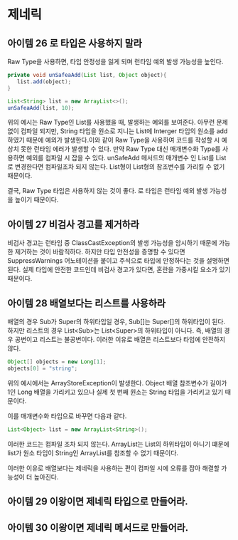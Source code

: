 # 제네릭
## 아이템 26 로 타입은 사용하지 말라

Raw Type을 사용하면, 타입 안정성을 잃게 되며 런타임 예외 발생 가능성을 높인다. 

```java
private void unSafeaAdd(List list, Object object){
   list.add(object);
}

List<String> list = new ArrayList<>();
unSafeaAdd(list, 10);     
```

위의 예시는 Raw Type인 List를 사용했을 때, 발생하는 예외를 보여준다. 아무런 문제 없이 컴파일 되지만, String 타입을 원소로 지니는 List에 Interger 타입의 원소를 add하였기 때문에 예외가 발생한다.이와 같이 Raw Type을 사용하여 코드를 작성할 시 예상치 못한 런타임 에러가 발생할 수 있다. 만약 Raw Type 대신 매개변수화 Type를 사용하면 예외를 컴파일 시 잡을 수 있다. unSafeAdd 메서드의 매개변수 인 List를 List<Object>로 변경한다면 컴파일조차 되지 않는다. List<Object>형이 List<String>형의 참조변수를 가리킬 수 없기 때문이다. 

결국, Raw Type 타입은 사용하지 않는 것이 좋다. 로 타입은 런타임 예외 발생 가능성을 높이기 때문이다.

## 아이템 27 비검사 경고를 제거하라

비검사 경고는 런타임 중 ClassCastException의 발생 가능성을 암시하기 때문에 가능한 제거하는 것이 바람직하다. 하지만 타입 안전성을 증명할 수 있다면 SuppressWarnings 어노테이션을 붙이고 주석으로 타입에 안정하다는 것을 설명하면 된다. 실제 타입에 안전한 코드인데 비검사 경고가 있다면, 혼란을 가중시킬 요소가 있기 때문이다. 

## 아이템 28 배열보다는 리스트를 사용하라

배열의 경우 Sub가 Super의 하위타입일 경우, Sub[]는 Super[]의 하위타입이 된다. 하지만 리스트의 경우 List\<Sub>는 List\<Super>의 하위타입이 아니다. 즉, 배열의 경우 공변이고 리스트는 불공변이다. 이러한 이유로 배열은 리스트보다 타입에 안전하지 않다. 

```java
Object[] objects = new Long[1];
objects[0] = "string";
```

위의 예시에서는 ArrayStoreException이 발생한다. Object 배열 참조변수가 길이가 1인 Long 배열을 가리키고 있으나 실제 첫 번째 원소는 String 타입을 가리키고 있기 때문이다. 

이를 매개변수화 타입으로 바꾸면 다음과 같다.

```java
List<Object> list = new ArrayList<String>();
```

이러한 코드는 컴파일 조차 되지 않는다. ArrayList<String>는 List<Object>의 하위타입이 아니기 떄문에 list가 원소 타입이 String인 ArrayList를 참조할 수 없기 때문이다.

이러한 이유로 배열보다는 제네릭을 사용하는 편이 컴파일 시에 오류를 잡아 해결할 가능성이 더 높아진다.

## 아이템 29 이왕이면 제네릭 타입으로 만들어라.

## 아이템 30 이왕이면 제네릭 메서드로 만들어라.
